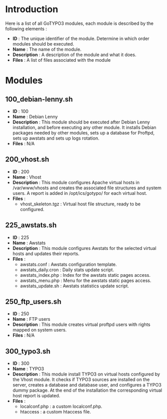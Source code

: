 # Introduction #

Here is a list of all GoTYPO3 modules, each module is described by the following elements :

  * **ID** : The unique identifier of the module. Determine in which order modules should be executed.
  * **Name** : The name of the module.
  * **Description** : A description of the module and what it does.
  * **Files** : A list of files associated with the module


# Modules #

## 100\_debian-lenny.sh ##
  * **ID** : 100
  * **Name** : Debian Lenny
  * **Description** : This module should be executed after Debian Lenny installation, and before executing any other module. It installs Debian packages needed by other modules, sets up a database for Proftpd, sets up awstats and sets up logs rotation.
  * **Files** : N/A

## 200\_vhost.sh ##
  * **ID** : 200
  * **Name** : Vhost
  * **Description** : This module configures Apache virtual hosts in /var/www/vhosts and creates the associated file structures and system users. A report is added in /opt/ics/gotypo/ for each virtual host.
  * **Files** :
    * vhost\_skeleton.tgz : Virtual host file structure, ready to be configured.

## 225\_awstats.sh ##
  * **ID** : 225
  * **Name** : Awstats
  * **Description** : This module configures Awstats for the selected virtual hosts and updates their reports.
  * **Files** :
    * awstats.conf : Awstats configuration template.
    * awstats\_daily.cron : Daily stats update script.
    * awstats\_index.php : Index for the awstats static pages access.
    * awstats\_menu.php : Menu for the awstats static pages access.
    * awstats\_update.sh : Awstats statistics update script.

## 250\_ftp\_users.sh ##
  * **ID** : 250
  * **Name** : FTP users
  * **Description** : This module creates virtual proftpd users with rights mapped on system users.
  * **Files** : N/A

## 300\_typo3.sh ##
  * **ID** : 300
  * **Name** : TYPO3
  * **Description** : This module install TYPO3 on virtual hosts configured by the Vhost module. It checks if TYPO3 sources are installed on the server, creates a database and database user, and configures a TYPO3 dummy package. At the end of the installation the corresponding virtual host report is updated.
  * **Files** :
    * localconf.php : a custom localconf.php.
    * htaccess : a custom htaccess file.